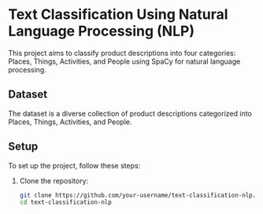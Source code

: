 # Text Classification Using Natural Language Processing (NLP)

This project aims to classify product descriptions into four categories: Places, Things, Activities, and People using SpaCy for natural language processing.

## Dataset
The dataset is a diverse collection of product descriptions categorized into Places, Things, Activities, and People.

## Setup
To set up the project, follow these steps:
1. Clone the repository:
   ```bash
   git clone https://github.com/your-username/text-classification-nlp.git
   cd text-classification-nlp
